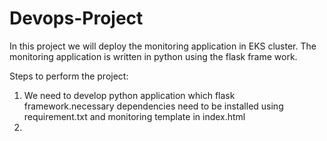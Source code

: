 # Devops-Project
In this project we will deploy the monitoring application in EKS cluster.
The monitoring application is written in python using the flask frame work. 

Steps to perform the project:

1. We need to develop python application which flask framework.necessary dependencies need to be installed using requirement.txt and monitoring template in index.html
2. 
